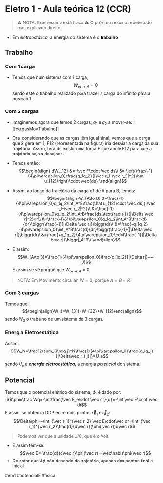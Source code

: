 # Eletro 1 - Aula teórica 12 (CCR)
> ⚠️ NOTA: Este resumo está fraco ⚠️ 
> O próximo resumo repete tudo mas explicado direito.


- Em *eletroestática*, a energia do sistema é o **trabalho**

## Trabalho
### Com 1 carga
- Temos que num sistema com 1 carga, 
$$W_{\infty\to A}=0$$
sendo este o trabalho realizado para trazer a carga do infinito para a posiçaõ 1.

### Com 2 cargas
- Imaginemos agora que temos 2 cargas, $q_1$ e $q_2$ a mover-se:
![[cargasMovTrabalho]]

- Ora, considerando que as cargas têm igual sinal, vemos que a carga que 2 gera em 1, F12 (representada na figura) iria desviar a carga da sua trajetória. Assim, terá de existir uma força F que anule F12 para que a trajetória seja a desejada.
- Temos então:
$$\begin{align}
dW_{12} &=-\vec F\cdot \vec ds\\
&= \left(\frac{-1}{4\pi\varepsilon_0}\frac{q_1q_2}{|\vec r_1-\vec r_2|^2}\hat u_{12}\right)\cdot \vec{ds}
\end{align}$$
- Assim, ao longo da trajetória da carga q1 de A para B, temos:
$$\begin{align}W_{A\to B}
&=\frac{-1}{4\pi\varepsilon_0}q_1q_2\int_A^B\frac{\hat u_{12}\cdot \vec ds}{|\vec r_1-\vec r_2|^2}\\
&=\frac{-1}{4\pi\varepsilon_0}q_1q_2\int_A^B\frac{ds_\text{radial}}{|\Delta \vec r|^2}dr\\
&=\frac{-1}{4\pi\varepsilon_0}q_1q_2\int_A^B\frac{d}{dr}\biggr(\frac{-1}{|\Delta \vec r|}\biggr)dr\\
&=\frac{-q_1q_2}{4\pi\varepsilon_0}\int_A^B\frac{d}{dr}\biggr(\frac{-1}{|\Delta \vec r|}\biggr)dr\\
&=\frac{+q_1q_2}{4\pi\varepsilon_0}\cdot\frac{-1}{|\Delta \vec r|}\biggr|_A^B\\
\end{align}$$

- E assim:
$$W_{A\to B}=\frac{1}{4\pi\varepsilon_0}\frac{q_1q_2}{|\Delta r|}~~(J)$$
E assim se vê porquê que $W_{\infty\to A}=0$

> NOTA: Em Movimento circular, $W=0$, porque $A=B=R$

### Com 3 cargas
Temos que:
$$\begin{align}W_3=W_{31}+W_{32}+W_{12}\end{align}$$
sendo $W_3$ o trabalho de um sistema de 3 cargas.

### Energia Eletroestática
Assim:
$$W_N=\frac12\sum_{i\neq j}^N\frac{1}{4\pi\varepsilon_0}\frac{q_iq_j}{|\Delta\vec r_{ij}|}=U_e$$
sendo $U_e$ a ***energia eletroestática***, a energia *potencial* do sistema.

## Potencial
Temos que o potencial elétrico do sistema, $\phi$, é dado por:
$$\phi=\frac Wq=-\int\frac{\vec F_e\cdot \vec dr}{q}=-\int \vec E\cdot \vec dr$$
E assim se obtem a DDP entre dois pontos $\vec r_1$ e $\vec r_2$:
$$\Delta\phi=-\int_{\vec r_1}^{\vec r_2} \vec E\cdot\vec dr=\int_{\vec r_1}^{\vec r_2}\frac{d}{d\vec r}(\phi(\vec r))d\vec r$$
> Podemos ver que a unidade $J/C$, que é o Volt

- E assim tem-se:
$$\vec E=-\frac{d}{d\vec r}\phi(\vec r)=-\vec\nabla\phi(\vec r)$$
- De notar que $\Delta\phi$ não depende da trajetória, apenas dos pontos final e inicial

#em1 #potencialE #fisica 